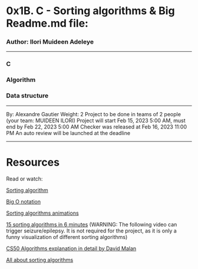 # 0x1B. C - Sorting algorithms & Big Readme.md file:

### Author: Ilori Muideen Adeleye
----
### C
### Algorithm
### Data structure
----
By: Alexandre Gautier
Weight: 2
Project to be done in teams of 2 people (your team: MUIDEEN ILORI)
Project will start Feb 15, 2023 5:00 AM, must end by Feb 22, 2023 5:00 AM
Checker was released at Feb 16, 2023 11:00 PM
An auto review will be launched at the deadline

----
# Resources
Read or watch:

[Sorting algorithm](https://en.wikipedia.org/wiki/Sorting_algorithm)

[Big O notation](https://stackoverflow.com/questions/487258/what-is-a-plain-english-explanation-of-big-o-notation)

[Sorting algorithms animations](https://www.toptal.com/developers/sorting-algorithms)

[15 sorting algorithms in 6 minutes](https://intranet.alxswe.com/rltoken/_I0aEvhfJ66Xyob6dd9Utw) (WARNING: The following video can trigger seizure/epilepsy. It is not required for the project, as it is only a funny visualization of different sorting algorithms)

[CS50 Algorithms explanation in detail by David Malan](https://intranet.alxswe.com/rltoken/Ea93HeEYuNkOL7sGb6zzGg)

[All about sorting algorithms](https://intranet.alxswe.com/rltoken/21X_eaj5RGcLIL9mZv2sqw)


